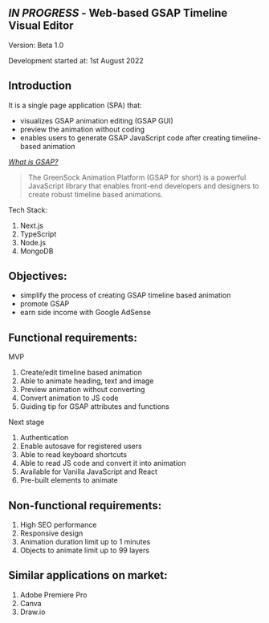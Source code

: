 ## *IN PROGRESS* - Web-based GSAP Timeline Visual Editor

Version: Beta 1.0

Development started at: 1st August 2022

## Introduction
It is a single page application (SPA) that:
- visualizes GSAP animation editing (GSAP GUI)
- preview the animation without coding
- enables users to generate GSAP JavaScript code after creating timeline-based animation

*[What is GSAP?](https://greensock.com/gsap/)*
> The GreenSock Animation Platform (GSAP for short) is a powerful JavaScript library that enables front-end developers and designers to create robust timeline based animations.

Tech Stack:
1. Next.js
2. TypeScript
3. Node.js
4. MongoDB

## Objectives:
- simplify the process of creating GSAP timeline based animation
- promote GSAP
- earn side income with Google AdSense

## Functional requirements:
MVP
1. Create/edit timeline based animation
2. Able to animate heading, text and image 
3. Preview animation without converting
4. Convert animation to JS code
5. Guiding tip for GSAP attributes and functions

Next stage
1. Authentication
2. Enable autosave for registered users
3. Able to read keyboard shortcuts
4. Able to read JS code and convert it into animation
5. Available for Vanilla JavaScript and React
6. Pre-built elements to animate

## Non-functional requirements:
1. High SEO performance
2. Responsive design
3. Animation duration limit up to 1 minutes
4. Objects to animate limit up to 99 layers

## Similar applications on market:
1. Adobe Premiere Pro
2. Canva
3. Draw.io

